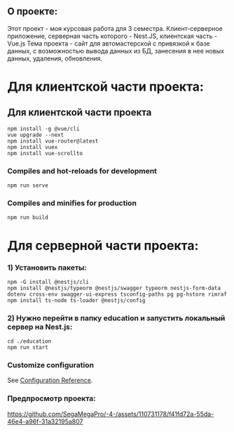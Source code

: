 ## О проекте:
Этот проект - моя курсовая работа для 3 семестра. Клиент-серверное приложение, серверная часть которого - Nest.JS, клиентская часть - Vue.js
Тема проекта - сайт для автомастерской с привязкой к базе данных, с возможностью вывода данных из БД, занесения в нее новых данных, удаления, обновления.
# Для клиентской части проекта:

## Для клиентской части проекта
```
npm install -g @vue/cli
vue upgrade --next
npm install vue-router@latest
npm install vuex
npm install vue-scrollto
```

### Compiles and hot-reloads for development
```
npm run serve
```

### Compiles and minifies for production
```
npm run build
```

# Для серверной части проекта:
### 1) Установить пакеты:
```
npm -G install @nestjs/cli
npm install @nestjs/typeorm @nestjs/swagger typeorm nestjs-form-data dotenv cross-env swagger-ui-express tsconfig-paths pg pg-hstore rimraf
npm install ts-node ts-loader @nestjs/config
```
### 2) Нужно перейти в папку education и запустить локальный сервер на Nest.js:
```
cd ./education
npm run start
```
### Customize configuration
See [Configuration Reference](https://cli.vuejs.org/config/).

### Предпросмотр проекта:

https://github.com/SegaMegaPro/-4-/assets/110731178/f41fd72a-55da-46e4-a96f-31a32195a807



